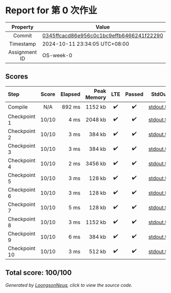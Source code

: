 # Report for 第 0 次作业

| Property | Value |
|:--------:|-------|
| Commit | [0345ffcacd86e956c0c1bc9effb6466241f22290](https://github.com/Loongson-neuq/0-MRMY000/tree/0345ffcacd86e956c0c1bc9effb6466241f22290) |
| Timestamp | 2024-10-11 23:34:05 UTC+08:00 |
| Assignment ID | OS-week-0 |
## Scores
| Step | Score | Elapsed | Peak Memory | LTE | Passed | StdOut | StdErr |
|:-----|:-----:|--------:|------------:|:---:|:------:|:------:|:------:|
| Compile | N/A | 892 ms | 1152 kb | ✔️ | ✔️ | [stdout.txt](Compile/stdout.txt) | [stderr.txt](Compile/stderr.txt) |
| Checkpoint 1 | 10/10 | 4 ms | 2048 kb | ✔️ | ✔️ | [stdout.txt](Checkpoint%201/stdout.txt) | [stderr.txt](Checkpoint%201/stderr.txt) |
| Checkpoint 2 | 10/10 | 3 ms | 384 kb | ✔️ | ✔️ | [stdout.txt](Checkpoint%202/stdout.txt) | [stderr.txt](Checkpoint%202/stderr.txt) |
| Checkpoint 3 | 10/10 | 3 ms | 384 kb | ✔️ | ✔️ | [stdout.txt](Checkpoint%203/stdout.txt) | [stderr.txt](Checkpoint%203/stderr.txt) |
| Checkpoint 4 | 10/10 | 2 ms | 3456 kb | ✔️ | ✔️ | [stdout.txt](Checkpoint%204/stdout.txt) | [stderr.txt](Checkpoint%204/stderr.txt) |
| Checkpoint 5 | 10/10 | 3 ms | 128 kb | ✔️ | ✔️ | [stdout.txt](Checkpoint%205/stdout.txt) | [stderr.txt](Checkpoint%205/stderr.txt) |
| Checkpoint 6 | 10/10 | 3 ms | 128 kb | ✔️ | ✔️ | [stdout.txt](Checkpoint%206/stdout.txt) | [stderr.txt](Checkpoint%206/stderr.txt) |
| Checkpoint 7 | 10/10 | 5 ms | 128 kb | ✔️ | ✔️ | [stdout.txt](Checkpoint%207/stdout.txt) | [stderr.txt](Checkpoint%207/stderr.txt) |
| Checkpoint 8 | 10/10 | 3 ms | 1152 kb | ✔️ | ✔️ | [stdout.txt](Checkpoint%208/stdout.txt) | [stderr.txt](Checkpoint%208/stderr.txt) |
| Checkpoint 9 | 10/10 | 6 ms | 384 kb | ✔️ | ✔️ | [stdout.txt](Checkpoint%209/stdout.txt) | [stderr.txt](Checkpoint%209/stderr.txt) |
| Checkpoint 10 | 10/10 | 3 ms | 512 kb | ✔️ | ✔️ | [stdout.txt](Checkpoint%2010/stdout.txt) | [stderr.txt](Checkpoint%2010/stderr.txt) |

Total score: 100/100
-----------
*Generated by [LoongsonNeuq](https://github.com/Loongson-Neuq/LoongsonNeuq), click to view the source code.*
